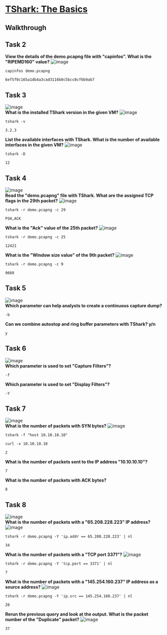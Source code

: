 # [TShark: The Basics](https://tryhackme.com/room//tsharkthebasics)

## Walkthrough


## Task 2

**View the details of the demo.pcapng file with "capinfos".
What is the "RIPEMD160" value?**
![image](https://github.com/user-attachments/assets/d3c969e9-e7d9-4de8-8425-6e8cdf70f71a)
</br>
```shell
capinfos demo.pcapng

6ef5f0c165a1db4a3cad3116b0c5bcc0cf6b9ab7
```

## Task 3
![image](https://github.com/user-attachments/assets/315e6e31-bf56-4f4a-82e5-3e96a90ec4f6)
</br>
**What is the installed TShark version in the given VM?**
![image](https://github.com/user-attachments/assets/3b9cc91a-d892-4375-8f78-e0758b0bee39)
</br>
```shell
tshark -v

3.2.3
```
**List the available interfaces with TShark.
What is the number of available interfaces in the given VM?**
![image](https://github.com/user-attachments/assets/60359d6d-163b-4eed-88c0-011a10578c39)
</br>
```shell
tshark -D

12
```

## Task 4
![image](https://github.com/user-attachments/assets/c9cde668-1c9f-43b4-b982-4909c4bdd7da)
</br>
**Read the "demo.pcapng" file with TShark.
What are the assigned TCP flags in the 29th packet?**
![image](https://github.com/user-attachments/assets/a21cbdd8-aada-46b0-976c-9cf04c8b1b1d)
</br>
```shell
tshark -r demo.pcapng -c 29

PSH,ACK
```
**What is the "Ack" value of the 25th packet?**
![image](https://github.com/user-attachments/assets/f09bc48b-cc2f-42ff-b241-2fe27185cb93)
</br>
```shell
tshark -r demo.pcapng -c 25

12421
```
**What is the "Window size value" of the 9th packet?**
![image](https://github.com/user-attachments/assets/9c8fa480-95a1-4f10-bf60-4c1a32d5c3a4)
</br>
```shell
tshark -r demo.pcapng -c 9

9660
```

## Task 5
![image](https://github.com/user-attachments/assets/8e2ea799-0c6e-43f4-8e07-90ddaea0396d)
</br>
**Which parameter can help analysts to create a continuous capture dump?**
```shell
-b
```
**Can we combine autostop and ring buffer parameters with TShark? y/n**
```shell
y
```

## Task 6
![image](https://github.com/user-attachments/assets/d25a2fbc-a44f-450d-bbb1-a94a8d843fe4)
</br>
**Which parameter is used to set "Capture Filters"?**
```shell
-f
```
**Which parameter is used to set "Display Filters"?**
```shell
-Y
```

## Task 7
![image](https://github.com/user-attachments/assets/510c6028-455b-4723-92e4-b80d46890ead)
</br>
**What is the number of packets with SYN bytes?**
![image](https://github.com/user-attachments/assets/1011d26f-d767-4a9f-8e10-9030371ef0ea)
</br>
```shell
tshark -f "host 10.10.10.10"

curl -v 10.10.10.10

2
```
**What is the number of packets sent to the IP address "10.10.10.10"?**
```shell
7
```
**What is the number of packets with ACK bytes?**
```shell
8
```

## Task 8
![image](https://github.com/user-attachments/assets/fd03a685-7d05-462b-9cdc-34dea30939c6)
</br>
**What is the number of packets with a "65.208.228.223" IP address?**
![image](https://github.com/user-attachments/assets/75db93d0-536b-40b6-ac56-714f60cdfaca)
</br>
```shell
tshark -r demo.pcapng -Y 'ip.addr == 65.208.228.223' | nl

34
```
**What is the number of packets with a "TCP port 3371"?**
![image](https://github.com/user-attachments/assets/ab070b1b-fca1-44bd-8429-57c409459225)
</br>
```shell
tshark -r demo.pcapng -Y 'tcp.port == 3371' | nl

7
```
**What is the number of packets with a "145.254.160.237" IP address as a source address?**
![image](https://github.com/user-attachments/assets/2f0505c9-9d5d-448c-9a12-d60b03a214e5)
</br>
```shell
tshark -r demo.pcapng -Y 'ip.src == 145.254.160.237' | nl

20
```
**Rerun the previous query and look at the output.
What is the packet number of the "Duplicate" packet?**
![image](https://github.com/user-attachments/assets/3ef6d15d-2ae1-4b35-addd-578d0eb7e854)
</br>
```shell
37
```
